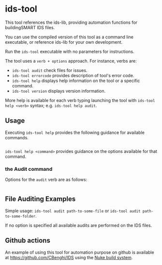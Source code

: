 # ids-tool

This tool references the ids-lib, providing automation functions for buildingSMART IDS files.

You can use the compiled version of this tool as a command line executable, or reference ids-lib for your own development.

Run the `ids-tool` executable with no parameters for instructions.

The tool uses a `verb + options` approach. For instance, verbs are:

- `ids-tool audit` check files for issues.
- `ids-tool errorcode` provides description of tool's error code.
- `ids-tool help` displays help information on the tool or a specific command.
- `ids-tool version` displays version information.

More help is available for each verb typing launching the tool with `ids-tool help <verb>` syntax; e.g. `ids-tool help audit`.

## Usage

Executing `ids-tool help` provides the following guidance for available commands.

```

```

`ids-tool help <command>` provides guidance on the options available for that command.

### the Audit command

Options for the `audit` verb are as follows:

```

```

## File Auditing Examples

Simple usage: `ids-tool audit path-to-some-file` or `ids-tool audit path-to-some-folder`.

If no option is specified all available audits are performed on the IDS files.

## Github actions

An example of using this tool for automation purpose on github is available at https://github.com/CBenghi/IDS using the [Nuke build system](https://nuke.build/).

